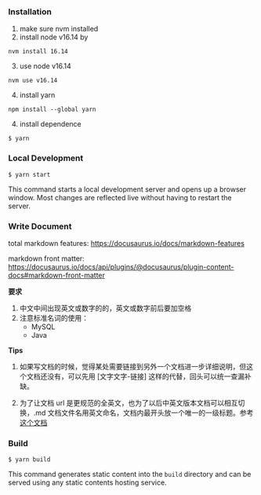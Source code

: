 ### Installation
1. make sure nvm installed
2. install node v16.14 by 
```
nvm install 16.14
```
3. use node v16.14
```
nvm use v16.14
```
4. install yarn
```
npm install --global yarn
```

4. install dependence

```
$ yarn
```

### Local Development

```
$ yarn start
```

This command starts a local development server and opens up a browser window. Most changes are reflected live without having to restart the server.


### Write Document
total markdown features:
https://docusaurus.io/docs/markdown-features

markdown front matter:
https://docusaurus.io/docs/api/plugins/@docusaurus/plugin-content-docs#markdown-front-matter


**要求**
1. 中文中间出现英文或数字的的，英文或数字前后要加空格
2. 注意标准名词的使用：
    * MySQL
    * Java

**Tips**

1. 如果写文档的时候，觉得某处需要链接到另外一个文档进一步详细说明，但这个文档还没有，可以先用 [文字文字-链接] 这样的代替，回头可以统一查漏补缺。

2. 为了让文档 url 是更规范的全英文，也为了以后中英文版本文档可以相互切换，.md 文档文件名用英文命名，文档内最开头放一个唯一的一级标题。参考 [这个文档](./versioned_docs/version-v1.0/update/workspace-change-log.md)

### Build

```
$ yarn build
```

This command generates static content into the `build` directory and can be served using any static contents hosting service.